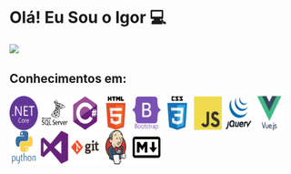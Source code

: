 # Olá! Eu Sou o Igor 💻

![](https://github-readme-stats.vercel.app/api?username=igoroi)

## Conhecimentos em:
<div> 
  <img align="center" alt="Igor-NetCore" height="60" width="50" src="https://github.com/devicons/devicon/blob/master/icons/dotnetcore/dotnetcore-original.svg">
  <img align="center" alt="Igor-SQL" height="60" width="50" src="https://github.com/devicons/devicon/blob/master/icons/microsoftsqlserver/microsoftsqlserver-plain-wordmark.svg">
  <img align="center" alt="Igor-CSharp" height="60" width="50" src="https://github.com/devicons/devicon/blob/master/icons/csharp/csharp-original.svg">
  
  <img align="center" alt="Igor-HTML5" height="60" width="50" src="https://github.com/devicons/devicon/blob/master/icons/html5/html5-original-wordmark.svg">
  <img align="center" alt="Igor-Bootstrap" height="60" width="50" src="https://github.com/devicons/devicon/blob/master/icons/bootstrap/bootstrap-plain-wordmark.svg">
  <img align="center" alt="Igor-CSS3" height="60" width="50" src="https://github.com/devicons/devicon/blob/master/icons/css3/css3-original-wordmark.svg">
  <img align="center" alt="Igor-JS" height="60" width="50" src="https://github.com/devicons/devicon/blob/master/icons/javascript/javascript-original.svg">
  <img align="center" alt="Igor-JQuery" height="60" width="50" src="https://github.com/devicons/devicon/blob/master/icons/jquery/jquery-original-wordmark.svg">
  <img align="center" alt="Igor-Vue" height="60" width="50" src="https://github.com/devicons/devicon/blob/master/icons/vuejs/vuejs-original-wordmark.svg">
  <img align="center" alt="Igor-Python" height="60" width="50" src="https://github.com/devicons/devicon/blob/master/icons/python/python-original-wordmark.svg"> 
  
  <img align="center" alt="Igor-VisualStudio" height="60" width="50" src="https://github.com/devicons/devicon/blob/master/icons/visualstudio/visualstudio-plain.svg">
  <img align="center" alt="Igor-Git" height="60" width="50" src="https://github.com/devicons/devicon/blob/master/icons/git/git-original-wordmark.svg">
  <img align="center" alt="Igor-Jenkins" height="60" width="50" src="https://github.com/devicons/devicon/blob/master/icons/jenkins/jenkins-original.svg">
  <img align="center" alt="Igor-Markdown" height="60" width="50" src="https://github.com/devicons/devicon/blob/master/icons/markdown/markdown-original.svg">
</div>




